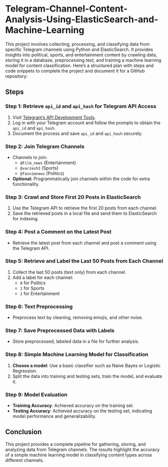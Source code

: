 # Telegram-Channel-Content-Analysis-Using-ElasticSearch-and-Machine-Learning
This project involves collecting, processing, and classifying data from specific Telegram channels using Python and ElasticSearch. It provides insights into political, sports, and entertainment content by crawling data, storing it in a database, preprocessing text, and training a machine learning model for content classification.
Here’s a structured plan with steps and code snippets to complete the project and document it for a GitHub repository:

## Steps

### Step 1: Retrieve `api_id` and `api_hash` for Telegram API Access
1. Visit [Telegram’s API Development Tools](https://my.telegram.org/apps).
2. Log in with your Telegram account and follow the prompts to obtain the `api_id` and `api_hash`.
3. Document the process and save `api_id` and `api_hash` securely.

### Step 2: Join Telegram Channels
- Channels to join:
  - `@Film_news` (Entertainment)
  - `@varzesh3` (Sports)
  - `@Tasnimnews` (Politics)
- **Optional:** Programmatically join channels within the code for extra functionality.

### Step 3: Crawl and Store First 20 Posts in ElasticSearch
1. Use the Telegram API to retrieve the first 20 posts from each channel.
2. Save the retrieved posts in a local file and send them to ElasticSearch for indexing.

### Step 4: Post a Comment on the Latest Post
- Retrieve the latest post from each channel and post a comment using the Telegram API.

### Step 5: Retrieve and Label the Last 50 Posts from Each Channel
1. Collect the last 50 posts (text only) from each channel.
2. Add a label for each channel:
   - `0` for Politics
   - `1` for Sports
   - `2` for Entertainment

### Step 6: Text Preprocessing
- Preprocess text by cleaning, removing emojis, and other noise.

### Step 7: Save Preprocessed Data with Labels
- Store preprocessed, labeled data in a file for further analysis.

### Step 8: Simple Machine Learning Model for Classification
1. **Choose a model**: Use a basic classifier such as Naive Bayes or Logistic Regression.
2. Split the data into training and testing sets, train the model, and evaluate it.

### Step 9: Model Evaluation
- **Training Accuracy**: Achieved accuracy on the training set.
- **Testing Accuracy**: Achieved accuracy on the testing set, indicating model performance and generalizability.

## Conclusion
This project provides a complete pipeline for gathering, storing, and analyzing data from Telegram channels. The results highlight the accuracy of a simple machine learning model in classifying content types across different channels.
